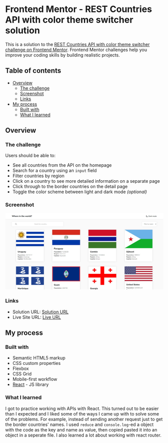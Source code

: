 # Frontend Mentor - REST Countries API with color theme switcher solution

This is a solution to the [REST Countries API with color theme switcher challenge on Frontend Mentor](https://www.frontendmentor.io/challenges/rest-countries-api-with-color-theme-switcher-5cacc469fec04111f7b848ca). Frontend Mentor challenges help you improve your coding skills by building realistic projects. 

## Table of contents

- [Overview](#overview)
  - [The challenge](#the-challenge)
  - [Screenshot](#screenshot)
  - [Links](#links)
- [My process](#my-process)
  - [Built with](#built-with)
  - [What I learned](#what-i-learned)

## Overview

### The challenge

Users should be able to:

- See all countries from the API on the homepage
- Search for a country using an `input` field
- Filter countries by region
- Click on a country to see more detailed information on a separate page
- Click through to the border countries on the detail page
- Toggle the color scheme between light and dark mode *(optional)*

### Screenshot

![](./screenshot.png)

### Links

- Solution URL: [Solution URL](https://github.com/K4UNG/project-23-rest-countries-api-frontendmentor)
- Live Site URL: [Live URL](https://k4ung23.netlify.app)

## My process

### Built with

- Semantic HTML5 markup
- CSS custom properties
- Flexbox
- CSS Grid
- Mobile-first workflow
- [React](https://reactjs.org/) - JS library

### What I learned

I got to practice working with APIs with React. This turned out to be easier than I expected and I liked some of the ways I came up with to solve some of the problems. For example, instead of sending another request just to get the border countries' names. I used `reduce` and `console.log`-ed a object with the code as the key and name as value, then copied pasted it into an object in a seperate file. I also learned a lot about working with react router.